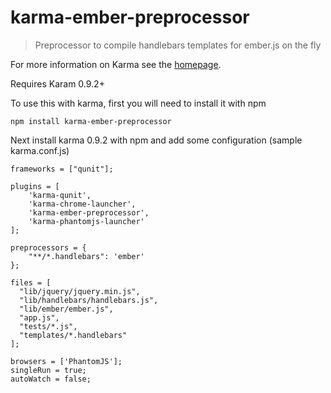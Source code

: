 # karma-ember-preprocessor

> Preprocessor to compile handlebars templates for ember.js on the fly

For more information on Karma see the [homepage].

Requires Karam 0.9.2+

To use this with karma, first you will need to install it with npm

    npm install karma-ember-preprocessor

Next install karma 0.9.2 with npm and add some configuration (sample karma.conf.js)

    frameworks = ["qunit"];

    plugins = [
        'karma-qunit',
        'karma-chrome-launcher',
        'karma-ember-preprocessor',
        'karma-phantomjs-launcher'
    ];

    preprocessors = {
        "**/*.handlebars": 'ember'
    };

    files = [
      "lib/jquery/jquery.min.js",
      "lib/handlebars/handlebars.js",
      "lib/ember/ember.js",
      "app.js",
      "tests/*.js",
      "templates/*.handlebars"
    ];

    browsers = ['PhantomJS'];
    singleRun = true;
    autoWatch = false;


[homepage]: http://karma-runner.github.com

